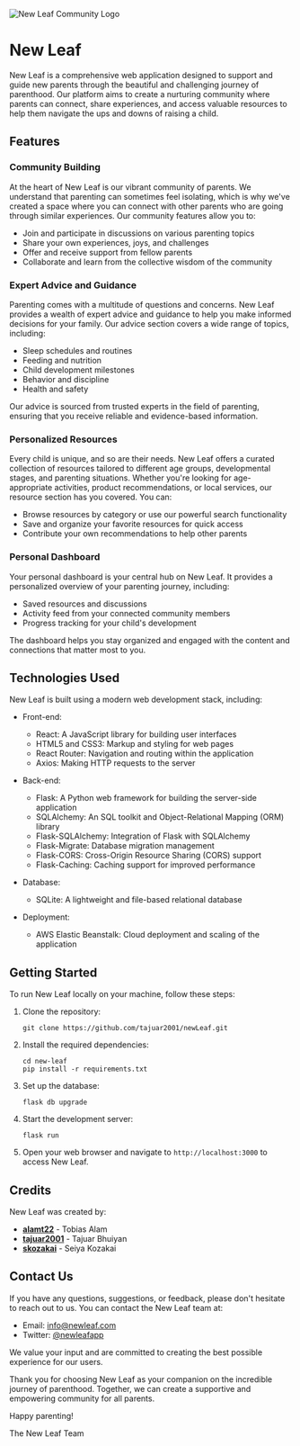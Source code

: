 ![New Leaf Community Logo](https://github.com/tajuar2001/newLeaf/blob/main/frontend/src/components/images/newLeafCommunity.png?raw=true)
# New Leaf

New Leaf is a comprehensive web application designed to support and guide new parents through the beautiful and challenging journey of parenthood. Our platform aims to create a nurturing community where parents can connect, share experiences, and access valuable resources to help them navigate the ups and downs of raising a child.

## Features

### Community Building

At the heart of New Leaf is our vibrant community of parents. We understand that parenting can sometimes feel isolating, which is why we've created a space where you can connect with other parents who are going through similar experiences. Our community features allow you to:

- Join and participate in discussions on various parenting topics
- Share your own experiences, joys, and challenges
- Offer and receive support from fellow parents
- Collaborate and learn from the collective wisdom of the community

### Expert Advice and Guidance

Parenting comes with a multitude of questions and concerns. New Leaf provides a wealth of expert advice and guidance to help you make informed decisions for your family. Our advice section covers a wide range of topics, including:

- Sleep schedules and routines
- Feeding and nutrition
- Child development milestones
- Behavior and discipline
- Health and safety

Our advice is sourced from trusted experts in the field of parenting, ensuring that you receive reliable and evidence-based information.

### Personalized Resources

Every child is unique, and so are their needs. New Leaf offers a curated collection of resources tailored to different age groups, developmental stages, and parenting situations. Whether you're looking for age-appropriate activities, product recommendations, or local services, our resource section has you covered. You can:

- Browse resources by category or use our powerful search functionality
- Save and organize your favorite resources for quick access
- Contribute your own recommendations to help other parents

### Personal Dashboard

Your personal dashboard is your central hub on New Leaf. It provides a personalized overview of your parenting journey, including:

- Saved resources and discussions
- Activity feed from your connected community members
- Progress tracking for your child's development

The dashboard helps you stay organized and engaged with the content and connections that matter most to you.

## Technologies Used

New Leaf is built using a modern web development stack, including:

- Front-end:
  - React: A JavaScript library for building user interfaces
  - HTML5 and CSS3: Markup and styling for web pages
  - React Router: Navigation and routing within the application
  - Axios: Making HTTP requests to the server

- Back-end:
  - Flask: A Python web framework for building the server-side application
  - SQLAlchemy: An SQL toolkit and Object-Relational Mapping (ORM) library
  - Flask-SQLAlchemy: Integration of Flask with SQLAlchemy
  - Flask-Migrate: Database migration management
  - Flask-CORS: Cross-Origin Resource Sharing (CORS) support
  - Flask-Caching: Caching support for improved performance

- Database:
  - SQLite: A lightweight and file-based relational database

- Deployment:
  - AWS Elastic Beanstalk: Cloud deployment and scaling of the application

## Getting Started

To run New Leaf locally on your machine, follow these steps:

1. Clone the repository:
   ```
   git clone https://github.com/tajuar2001/newLeaf.git
   ```

2. Install the required dependencies:
   ```
   cd new-leaf
   pip install -r requirements.txt
   ```

3. Set up the database:
   ```
   flask db upgrade
   ```

4. Start the development server:
   ```
   flask run
   ```

5. Open your web browser and navigate to `http://localhost:3000` to access New Leaf.

## Credits

New Leaf was created by:
- **[alamt22](https://github.com/alamt22)** - Tobias Alam
- **[tajuar2001](https://github.com/tajuar2001)** - Tajuar Bhuiyan
- **[skozakai](https://github.com/skozakai)** - Seiya Kozakai


## Contact Us

If you have any questions, suggestions, or feedback, please don't hesitate to reach out to us. You can contact the New Leaf team at:

- Email: info@newleaf.com
- Twitter: [@newleafapp](https://twitter.com/newleafapp)

We value your input and are committed to creating the best possible experience for our users.

Thank you for choosing New Leaf as your companion on the incredible journey of parenthood. Together, we can create a supportive and empowering community for all parents.

Happy parenting!

The New Leaf Team